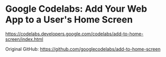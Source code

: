 Google Codelabs: Add Your Web App to a User's Home Screen
=========================================================

https://codelabs.developers.google.com/codelabs/add-to-home-screen/index.html

Original GitHub: https://github.com/googlecodelabs/add-to-home-screen
